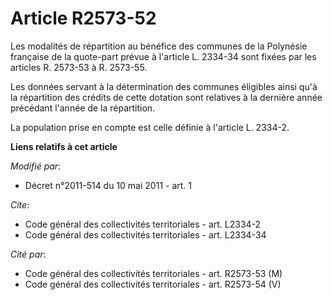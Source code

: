 # Article R2573-52

Les modalités de répartition au bénéfice des communes de la Polynésie française de la quote-part prévue à l'article L.
2334-34 sont fixées par les articles R. 2573-53 à R. 2573-55. 

Les données servant à la détermination des communes éligibles ainsi qu'à la répartition des crédits de cette dotation sont
relatives à la dernière année précédant l'année de la répartition. 

La population prise en compte est celle définie à l'article L. 2334-2.

**Liens relatifs à cet article**

_Modifié par_:

  - Décret n°2011-514 du 10 mai 2011 - art. 1

_Cite_:

  - Code général des collectivités territoriales - art. L2334-2
  - Code général des collectivités territoriales - art. L2334-34

_Cité par_:

  - Code général des collectivités territoriales - art. R2573-53 (M)
  - Code général des collectivités territoriales - art. R2573-54 (V)

